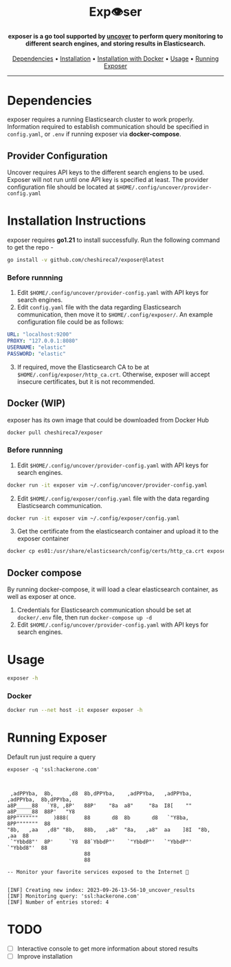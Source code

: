 <h1 align="center">Exp👁️ser</h1>
<h4 align="center">exposer is a go tool supported by <a href="https://github.com/projectdiscovery/uncover">uncover</a> to perform query monitoring to different search engines, and storing results in Elasticsearch.</h4>

<p align="center">
  <a href="#dependencies">Dependencies</a> •
  <a href="#installation-instructions">Installation</a> •
  <a href="#installation-with-docker">Installation with Docker</a> •
  <a href="#usage">Usage</a> •
  <a href="#running-exposer">Running Exposer</a>
</p>

---

# Dependencies
exposer requires a running Elasticsearch cluster to work properly. Information required to establish communication should be specified in `config.yaml`, or `.env` if running exposer via **docker-compose**.

## Provider Configuration

Uncover requires API keys to the different search engiens to be used. Exposer will not run until one API key is specified at least.
The provider configuration file should be located at `$HOME/.config/uncover/provider-config.yaml`

# Installation Instructions
exposer requires **go1.21** to install successfully. Run the following command to get the repo -

```sh
go install -v github.com/cheshireca7/exposer@latest
```

### Before runnning
1. Edit `$HOME/.config/uncover/provider-config.yaml` with API keys for search engines.
2. Edit `config.yaml` file with the data regarding Elasticsearch communication, then move it to `$HOME/.config/exposer/`. An example configuration file could be as follows:

```yaml
URL: "localhost:9200"
PROXY: "127.0.0.1:8080"
USERNAME: "elastic"
PASSWORD: "elastic"
```

3. If required, move the Elasticsearch CA to be at `$HOME/.config/exposer/http_ca.crt`. Otherwise, exposer will accept insecure certificates, but it is not recommended.

## Docker (WIP)
exposer has its own image that could be downloaded from Docker Hub

```sh
docker pull cheshireca7/exposer
```

### Before runnning
1. Edit `$HOME/.config/uncover/provider-config.yaml` with API keys for search engines.
```sh
docker run -it exposer vim ~/.config/uncover/provider-config.yaml
```

2. Edit `$HOME/.config/exposer/config.yaml` file with the data regarding Elasticsearch communication.
```sh
docker run -it exposer vim ~/.config/exposer/config.yaml
```

3. Get the certificate from the elasticsearch container and upload it to the exposer container

```sh
docker cp es01:/usr/share/elasticsearch/config/certs/http_ca.crt exposer:/root/.config/exposer/http_ca.crt
```

## Docker compose
By running docker-compose, it will load a clear elasticsearch container, as well as exposer at once. 

1. Credentials for Elasticsearch communication should be set at `docker/.env` file, then run `docker-compose up -d`
2. Edit `$HOME/.config/uncover/provider-config.yaml` with API keys for search engines.

# Usage

```sh
exposer -h
```

### Docker 

```sh
docker run --net host -it exposer exposer -h
```

# Running Exposer
Default run just require a query

```console
exposer -q 'ssl:hackerone.com'

                                                                                      
                                                                                      
 ,adPPYba,  8b,     ,d8  8b,dPPYba,    ,adPPYba,   ,adPPYba,   ,adPPYba,  8b,dPPYba,  
a8P_____88   `Y8, ,8P'   88P'    "8a  a8"     "8a  I8[    ""  a8P_____88  88P'   "Y8  
8PP"""""""     )888(     88       d8  8b       d8   `"Y8ba,   8PP"""""""  88          
"8b,   ,aa   ,d8" "8b,   88b,   ,a8"  "8a,   ,a8"  aa    ]8I  "8b,   ,aa  88          
 `"Ybbd8"'  8P'     `Y8  88`YbbdP"'    `"YbbdP"'   `"YbbdP"'   `"Ybbd8"'  88          
                         88                                                           
                         88                                                           

-- Monitor your favorite services exposed to the Internet 👀


[INF] Creating new index: 2023-09-26-13-56-10_uncover_results
[INF] Monitoring query: 'ssl:hackerone.com'
[INF] Number of entries stored: 4

```
# TODO

  - [ ] Interactive console to get more information about stored results
  - [ ] Improve installation
